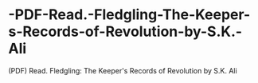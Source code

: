 # -PDF-Read.-Fledgling-The-Keeper-s-Records-of-Revolution-by-S.K.-Ali
(PDF) Read. Fledgling: The Keeper's Records of Revolution by S.K. Ali
